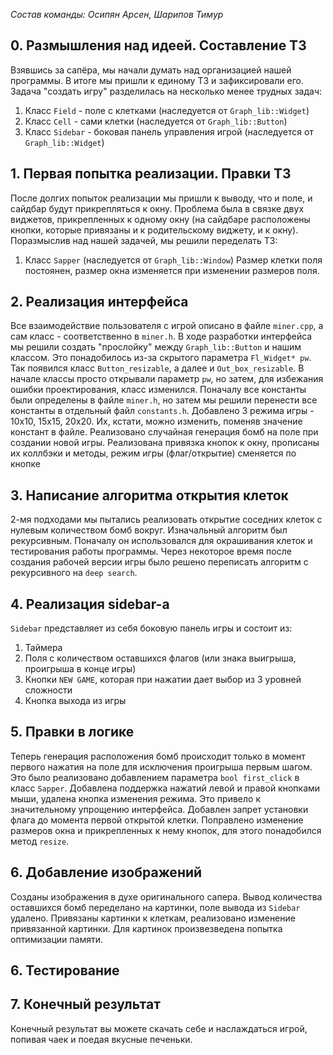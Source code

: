 ﻿*Состав команды: Осипян Арсен, Шарипов Тимур*

## 0. Размышления над идеей. Составление ТЗ

Взявшись за сапёра, мы начали думать над организацией нашей программы.
В итоге мы пришли к единому ТЗ и зафиксировали его.
Задача "создать игру" разделилась на несколько менее трудных задач:
1. Класс `Field` - поле с клетками (наследуется от `Graph_lib::Widget`)
2. Класс `Cell` - сами клетки (наследуется от `Graph_lib::Button`)
3. Класс `Sidebar` - боковая панель управления игрой (наследуется от `Graph_lib::Widget`)

## 1. Первая попытка реализации. Правки ТЗ

После долгих попыток реализации мы пришли к выводу, что и поле, и сайдбар будут прикрепляться к окну. Проблема была в связке двух виджетов, прикрепленных к одному окну (на сайдбаре расположены кнопки, которые привязаны и к родительскому виджету, и к окну). Поразмыслив над нашей задачей, мы решили переделать ТЗ:
1. Класс `Sapper` (наследуется от `Graph_lib::Window`) 
Размер клетки поля постоянен, размер окна изменяется при изменении размеров поля.

## 2. Реализация интерфейса

Все взаимодействие пользователя с игрой описано в файле `miner.cpp`, а сам класс - соответственно в `miner.h`.
В ходе разработки интерфейса мы решили создать "прослойку" между `Graph_lib::Button` и нашим классом. Это понадобилось из-за скрытого параметра `Fl_Widget* pw`. Так появился класс `Button_resizable`, а далее и `Out_box_resizable`. В начале классы просто открывали параметр `pw`, но затем, для избежания ошибки проектирования, класс изменился.
Поначалу все константы были определены в файле `miner.h`, но затем мы решили перенести все константы в отдельный файл `constants.h`.
Добавлено 3 режима игры - 10х10, 15х15, 20х20. Их, кстати, можно изменить, поменяв значение констант в файле.
Реализовано случайная генерация бомб на поле при создании новой игры.
Реализована привязка кнопок к окну, прописаны их коллбэки и методы, режим игры (флаг/открытие) сменяется по кнопке

## 3. Написание алгоритма открытия клеток

2-мя подходами мы пытались реализовать открытие соседних клеток с нулевым количеством бомб вокруг. Изначальный алгоритм был рекурсивным.
Поначалу он использовался для окрашивания клеток и тестирования работы программы. Через некоторое время после создания рабочей версии игры было решено переписать алгоритм с рекурсивного на `deep search`.

## 4. Реализация sidebar-а

`Sidebar` представляет из себя боковую панель игры и состоит из:
1. Таймера
2. Поля с количеством оставшихся флагов (или знака выигрыша, проигрыша в конце игры)
3. Кнопки `NEW GAME`, которая при нажатии дает выбор из 3 уровней сложности
4. Кнопка выхода из игры

## 5. Правки в логике

Теперь генерация расположения бомб происходит только в момент первого нажатия на поле для исключения проигрыша первым шагом. Это было реализовано добавлением параметра `bool first_click` в класс `Sapper`.
Добавлена поддержка нажатий левой и правой кнопками мыши, удалена кнопка изменения режима. Это привело к значительному упрощению интерфейса.
Добавлен запрет установки флага до момента первой открытой клетки.
Поправлено изменение размеров окна и прикрепленных к нему кнопок, для этого понадобился метод `resize`.

## 6. Добавление изображений

Созданы изображения в духе оригинального сапера.
Вывод количества оставшихся бомб переделано на картинки, поле вывода из `Sidebar` удалено.
Привязаны картинки к клеткам, реализовано изменение привязанной картинки.
Для картинок произвезведена попытка оптимизации памяти.

## 6. Тестирование

## 7. Конечный результат

Конечный результат вы можете скачать себе и наслаждаться игрой, попивая чаек и поедая вкусные печеньки.
